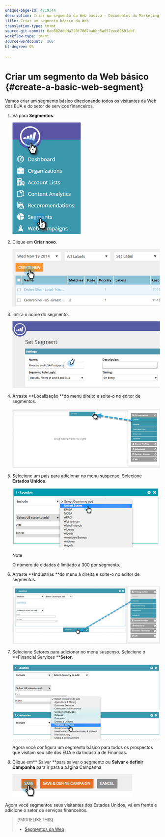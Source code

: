 ```yaml
---
unique-page-id: 4719344
description: Criar um segmento da Web básico - Documentos do Marketing - Documentação do produto
title: Criar um segmento básico da Web
translation-type: tm+mt
source-git-commit: 6ae882dddda220f7067babbe5a057eec82601abf
workflow-type: tm+mt
source-wordcount: '166'
ht-degree: 0%

---
```



# Criar um segmento da Web básico {#create-a-basic-web-segment}

Vamos criar um segmento básico direcionando todos os visitantes da Web dos EUA e do setor de serviços financeiros.

1. Vá para **Segmentos**.

   ![](assets/image2016-8-18-15-3a37-3a32.png)

1. Clique em **Criar novo**.

   ![](assets/image2014-11-19-19-3a33-3a47.png)

1. Insira o nome do segmento.

   ![](assets/segment-name.png)

1. Arraste **Localização **do menu direito e solte-o no editor de segmentos.

   ![](assets/location-drag-hand.jpg)

1. Selecione um país para adicionar no menu suspenso. Selecione **Estados Unidos**.

   ![](assets/image2015-5-28-15-3a29-3a15.png)

   >[!NOTE]
   >
   >O número de cidades é limitado a 300 por segmento.

1. Arraste **Indústrias **do menu à direita e solte-o no editor de segmentos.

   ![](assets/industries-hand.jpg)

1. Selecione Setores para adicionar no menu suspenso. Selecione o **Financial Services ****Setor**.

   ![](assets/segment-industries.png)

   Agora você configura um segmento básico para todos os prospectos que visitam seu site dos EUA e da Indústria de Finanças.

1. Clique em** Salvar **para salvar o segmento ou **Salvar e definir Campanha** para ir para a página Campanha.

   ![](assets/image2014-11-19-19-3a48-3a20.png)

Agora você segmentou seus visitantes dos Estados Unidos, vá em frente e adicione o setor de serviços financeiros.

>[!MORELIKETHIS]
>
>* [Segmentos da Web](https://docs.marketo.com/x/9QFI)

>



